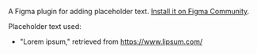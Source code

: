 A Figma plugin for adding placeholder text. [Install it on Figma Community](https://www.figma.com/community/plugin/1022744188040560638).

Placeholder text used:
- "Lorem ipsum," retrieved from https://www.lipsum.com/